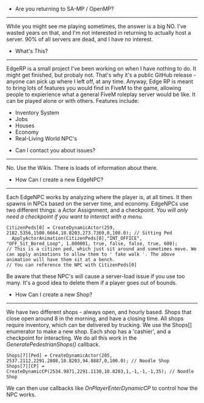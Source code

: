 * Are you returning to SA-MP / OpenMP?
--------------------------------------
While you might see me playing sometimes, the answer is a big NO. I've wasted years on that, and I'm not interested in returning to actually host a server. 90% of all servers are dead, and I have no interest.

* What's This?
-------------
EdgeRP is a small project I've been working on when I have nothing to do. It might get finished, but probaly not. That's why it's a public GitHub release - anyone can pick up where I left off, at any time.
Anyway, Edge RP is meant to bring lots of features you would find in FiveM to the game, allowing people to expierience what a general FiveM roleplay server would be like. It can be played alone or with others.
Features include:

  - Inventory System
  - Jobs
  - Houses
  - Economy
  - Real-Living World NPC's

* Can I contact you about issues?
---------------------------------
No. Use the Wikis. There is loads of information about there.

* How Can I create a new EdgeNPC?
---------------------------------
Each EdgeNPC works by analyzing where the player is, at all times. It then spawns in NPCs based on the server time, and economy. EdgeNPCs use two different things: a Actor Assignment, and a checkpoint. _You will only need a checkpoint if you want to interact with a menu._

    
    CitizenPeds[0] = CreateDynamicActor(259, 2182.5356,1500.6664,10.8203,273.7369,0,100.0); // Sitting Ped
	  ApplyActorAnimation(CitizenPeds[0],"INT_OFFICE", "OFF_Sit_Bored_Loop", 1.800001, true, false, false, true, 600);
    // This is a citizen ped, which just sit around and sometimes move. We can apply animations to allow them to ' fake walk '. The above animation will have them sit at a bench.
    // You can reference the NPC with CitizenPeds[0]

Be aware that these NPC's will cause a server-load issue if you use too many. It's a good idea to delete them if a player goes out of bounds.    

* How Can I create a new Shop?
---------------------------------
We have two different shops - always open, and hourly based. Shops that close open around 8 in the morning, and have a closing time. All shops require inventory, which can be delivered by trucking. We use the Shops[] enumerator to make a new shop. Each shop has a 'cashier', and a checkpoint
for interacting. We do all this work in the _GeneratePedestrianShops()_ callback.

    
    Shops[7][Ped] = CreateDynamicActor(205, 2537.2112,2291.2808,10.8203,94.8887,0,100.0); // Noodle Shop
    Shops[7][CP] = CreateDynamicCP(2534.9871,2291.1130,10.8203,1,-1,-1,-1,35); // Noodle Shop

We can then use callbacks like _OnPlayerEnterDynamicCP_ to control how the NPC works.
    
